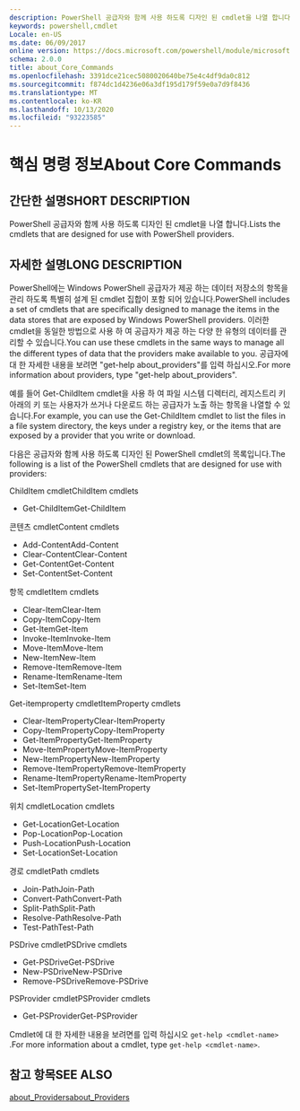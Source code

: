 ```yaml
---
description: PowerShell 공급자와 함께 사용 하도록 디자인 된 cmdlet을 나열 합니다.
keywords: powershell,cmdlet
Locale: en-US
ms.date: 06/09/2017
online version: https://docs.microsoft.com/powershell/module/microsoft.powershell.core/about/about_core_commands?view=powershell-5.1&WT.mc_id=ps-gethelp
schema: 2.0.0
title: about_Core_Commands
ms.openlocfilehash: 3391dce21cec5080020640be75e4c4df9da0c812
ms.sourcegitcommit: f874dc1d4236e06a3df195d179f59e0a7d9f8436
ms.translationtype: MT
ms.contentlocale: ko-KR
ms.lasthandoff: 10/13/2020
ms.locfileid: "93223585"
---
```

# <a name="about-core-commands"></a><span data-ttu-id="70fb8-104">핵심 명령 정보</span><span class="sxs-lookup"><span data-stu-id="70fb8-104">About Core Commands</span></span>

## <a name="short-description"></a><span data-ttu-id="70fb8-105">간단한 설명</span><span class="sxs-lookup"><span data-stu-id="70fb8-105">SHORT DESCRIPTION</span></span>

<span data-ttu-id="70fb8-106">PowerShell 공급자와 함께 사용 하도록 디자인 된 cmdlet을 나열 합니다.</span><span class="sxs-lookup"><span data-stu-id="70fb8-106">Lists the cmdlets that are designed for use with PowerShell providers.</span></span>

## <a name="long-description"></a><span data-ttu-id="70fb8-107">자세한 설명</span><span class="sxs-lookup"><span data-stu-id="70fb8-107">LONG DESCRIPTION</span></span>

<span data-ttu-id="70fb8-108">PowerShell에는 Windows PowerShell 공급자가 제공 하는 데이터 저장소의 항목을 관리 하도록 특별히 설계 된 cmdlet 집합이 포함 되어 있습니다.</span><span class="sxs-lookup"><span data-stu-id="70fb8-108">PowerShell includes a set of cmdlets that are specifically designed to manage the items in the data stores that are exposed by Windows PowerShell providers.</span></span>
<span data-ttu-id="70fb8-109">이러한 cmdlet을 동일한 방법으로 사용 하 여 공급자가 제공 하는 다양 한 유형의 데이터를 관리할 수 있습니다.</span><span class="sxs-lookup"><span data-stu-id="70fb8-109">You can use these cmdlets in the same ways to manage all the different types of data that the providers make available to you.</span></span> <span data-ttu-id="70fb8-110">공급자에 대 한 자세한 내용을 보려면 "get-help about_providers"를 입력 하십시오.</span><span class="sxs-lookup"><span data-stu-id="70fb8-110">For more information about providers, type "get-help about_providers".</span></span>

<span data-ttu-id="70fb8-111">예를 들어 Get-ChildItem cmdlet을 사용 하 여 파일 시스템 디렉터리, 레지스트리 키 아래의 키 또는 사용자가 쓰거나 다운로드 하는 공급자가 노출 하는 항목을 나열할 수 있습니다.</span><span class="sxs-lookup"><span data-stu-id="70fb8-111">For example, you can use the Get-ChildItem cmdlet to list the files in a file system directory, the keys under a registry key, or the items that are exposed by a provider that you write or download.</span></span>

<span data-ttu-id="70fb8-112">다음은 공급자와 함께 사용 하도록 디자인 된 PowerShell cmdlet의 목록입니다.</span><span class="sxs-lookup"><span data-stu-id="70fb8-112">The following is a list of the PowerShell cmdlets that are designed for use with providers:</span></span>

<span data-ttu-id="70fb8-113">ChildItem cmdlet</span><span class="sxs-lookup"><span data-stu-id="70fb8-113">ChildItem cmdlets</span></span>

- <span data-ttu-id="70fb8-114">Get-ChildItem</span><span class="sxs-lookup"><span data-stu-id="70fb8-114">Get-ChildItem</span></span>

<span data-ttu-id="70fb8-115">콘텐츠 cmdlet</span><span class="sxs-lookup"><span data-stu-id="70fb8-115">Content cmdlets</span></span>

- <span data-ttu-id="70fb8-116">Add-Content</span><span class="sxs-lookup"><span data-stu-id="70fb8-116">Add-Content</span></span>
- <span data-ttu-id="70fb8-117">Clear-Content</span><span class="sxs-lookup"><span data-stu-id="70fb8-117">Clear-Content</span></span>
- <span data-ttu-id="70fb8-118">Get-Content</span><span class="sxs-lookup"><span data-stu-id="70fb8-118">Get-Content</span></span>
- <span data-ttu-id="70fb8-119">Set-Content</span><span class="sxs-lookup"><span data-stu-id="70fb8-119">Set-Content</span></span>

<span data-ttu-id="70fb8-120">항목 cmdlet</span><span class="sxs-lookup"><span data-stu-id="70fb8-120">Item cmdlets</span></span>

- <span data-ttu-id="70fb8-121">Clear-Item</span><span class="sxs-lookup"><span data-stu-id="70fb8-121">Clear-Item</span></span>
- <span data-ttu-id="70fb8-122">Copy-Item</span><span class="sxs-lookup"><span data-stu-id="70fb8-122">Copy-Item</span></span>
- <span data-ttu-id="70fb8-123">Get-Item</span><span class="sxs-lookup"><span data-stu-id="70fb8-123">Get-Item</span></span>
- <span data-ttu-id="70fb8-124">Invoke-Item</span><span class="sxs-lookup"><span data-stu-id="70fb8-124">Invoke-Item</span></span>
- <span data-ttu-id="70fb8-125">Move-Item</span><span class="sxs-lookup"><span data-stu-id="70fb8-125">Move-Item</span></span>
- <span data-ttu-id="70fb8-126">New-Item</span><span class="sxs-lookup"><span data-stu-id="70fb8-126">New-Item</span></span>
- <span data-ttu-id="70fb8-127">Remove-Item</span><span class="sxs-lookup"><span data-stu-id="70fb8-127">Remove-Item</span></span>
- <span data-ttu-id="70fb8-128">Rename-Item</span><span class="sxs-lookup"><span data-stu-id="70fb8-128">Rename-Item</span></span>
- <span data-ttu-id="70fb8-129">Set-Item</span><span class="sxs-lookup"><span data-stu-id="70fb8-129">Set-Item</span></span>

<span data-ttu-id="70fb8-130">Get-itemproperty cmdlet</span><span class="sxs-lookup"><span data-stu-id="70fb8-130">ItemProperty cmdlets</span></span>

- <span data-ttu-id="70fb8-131">Clear-ItemProperty</span><span class="sxs-lookup"><span data-stu-id="70fb8-131">Clear-ItemProperty</span></span>
- <span data-ttu-id="70fb8-132">Copy-ItemProperty</span><span class="sxs-lookup"><span data-stu-id="70fb8-132">Copy-ItemProperty</span></span>
- <span data-ttu-id="70fb8-133">Get-ItemProperty</span><span class="sxs-lookup"><span data-stu-id="70fb8-133">Get-ItemProperty</span></span>
- <span data-ttu-id="70fb8-134">Move-ItemProperty</span><span class="sxs-lookup"><span data-stu-id="70fb8-134">Move-ItemProperty</span></span>
- <span data-ttu-id="70fb8-135">New-ItemProperty</span><span class="sxs-lookup"><span data-stu-id="70fb8-135">New-ItemProperty</span></span>
- <span data-ttu-id="70fb8-136">Remove-ItemProperty</span><span class="sxs-lookup"><span data-stu-id="70fb8-136">Remove-ItemProperty</span></span>
- <span data-ttu-id="70fb8-137">Rename-ItemProperty</span><span class="sxs-lookup"><span data-stu-id="70fb8-137">Rename-ItemProperty</span></span>
- <span data-ttu-id="70fb8-138">Set-ItemProperty</span><span class="sxs-lookup"><span data-stu-id="70fb8-138">Set-ItemProperty</span></span>

<span data-ttu-id="70fb8-139">위치 cmdlet</span><span class="sxs-lookup"><span data-stu-id="70fb8-139">Location cmdlets</span></span>

- <span data-ttu-id="70fb8-140">Get-Location</span><span class="sxs-lookup"><span data-stu-id="70fb8-140">Get-Location</span></span>
- <span data-ttu-id="70fb8-141">Pop-Location</span><span class="sxs-lookup"><span data-stu-id="70fb8-141">Pop-Location</span></span>
- <span data-ttu-id="70fb8-142">Push-Location</span><span class="sxs-lookup"><span data-stu-id="70fb8-142">Push-Location</span></span>
- <span data-ttu-id="70fb8-143">Set-Location</span><span class="sxs-lookup"><span data-stu-id="70fb8-143">Set-Location</span></span>

<span data-ttu-id="70fb8-144">경로 cmdlet</span><span class="sxs-lookup"><span data-stu-id="70fb8-144">Path cmdlets</span></span>

- <span data-ttu-id="70fb8-145">Join-Path</span><span class="sxs-lookup"><span data-stu-id="70fb8-145">Join-Path</span></span>
- <span data-ttu-id="70fb8-146">Convert-Path</span><span class="sxs-lookup"><span data-stu-id="70fb8-146">Convert-Path</span></span>
- <span data-ttu-id="70fb8-147">Split-Path</span><span class="sxs-lookup"><span data-stu-id="70fb8-147">Split-Path</span></span>
- <span data-ttu-id="70fb8-148">Resolve-Path</span><span class="sxs-lookup"><span data-stu-id="70fb8-148">Resolve-Path</span></span>
- <span data-ttu-id="70fb8-149">Test-Path</span><span class="sxs-lookup"><span data-stu-id="70fb8-149">Test-Path</span></span>

<span data-ttu-id="70fb8-150">PSDrive cmdlet</span><span class="sxs-lookup"><span data-stu-id="70fb8-150">PSDrive cmdlets</span></span>

- <span data-ttu-id="70fb8-151">Get-PSDrive</span><span class="sxs-lookup"><span data-stu-id="70fb8-151">Get-PSDrive</span></span>
- <span data-ttu-id="70fb8-152">New-PSDrive</span><span class="sxs-lookup"><span data-stu-id="70fb8-152">New-PSDrive</span></span>
- <span data-ttu-id="70fb8-153">Remove-PSDrive</span><span class="sxs-lookup"><span data-stu-id="70fb8-153">Remove-PSDrive</span></span>

<span data-ttu-id="70fb8-154">PSProvider cmdlet</span><span class="sxs-lookup"><span data-stu-id="70fb8-154">PSProvider cmdlets</span></span>

- <span data-ttu-id="70fb8-155">Get-PSProvider</span><span class="sxs-lookup"><span data-stu-id="70fb8-155">Get-PSProvider</span></span>

<span data-ttu-id="70fb8-156">Cmdlet에 대 한 자세한 내용을 보려면를 입력 하십시오 `get-help <cmdlet-name>` .</span><span class="sxs-lookup"><span data-stu-id="70fb8-156">For more information about a cmdlet, type `get-help <cmdlet-name>`.</span></span>

## <a name="see-also"></a><span data-ttu-id="70fb8-157">참고 항목</span><span class="sxs-lookup"><span data-stu-id="70fb8-157">SEE ALSO</span></span>

[<span data-ttu-id="70fb8-158">about_Providers</span><span class="sxs-lookup"><span data-stu-id="70fb8-158">about_Providers</span></span>](about_Providers.md)
